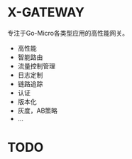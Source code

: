 # X-GATEWAY

专注于Go-Micro各类型应用的高性能网关。

- 高性能
- 智能路由
- 流量控制管理
- 日志定制
- 链路追踪
- 认证
- 版本化
- 灰度，AB策略
- ...

# TODO